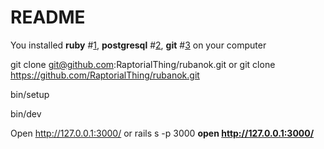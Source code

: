 # README

You installed **ruby** #[1], **postgresql** #[2], **git** #[3] on your computer

git clone git@github.com:RaptorialThing/rubanok.git
or
git clone https://github.com/RaptorialThing/rubanok.git


bin/setup

bin/dev

Open http://127.0.0.1:3000/
or
rails s -p 3000
**open http://127.0.0.1:3000/**


[1]: https://www.ruby-lang.org/en/documentation/installation/
[2]: https://www.digitalocean.com/community/tutorials/how-to-install-and-use-postgresql-on-ubuntu-18-04
[3]: https://git-scm.com/book/en/v2/Getting-Started-Installing-Git
